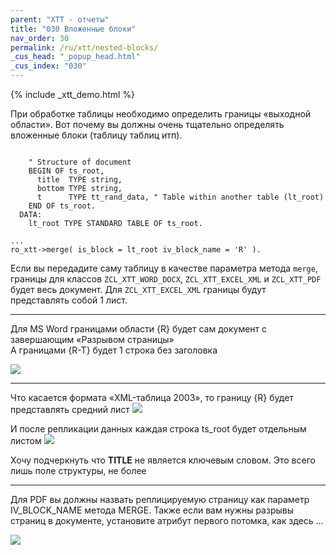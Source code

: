 ```yaml
---
parent: "XTT - отчеты"
title: "030 Вложенные блоки"
nav_order: 30
permalink: /ru/xtt/nested-blocks/
_cus_head: "_popup_head.html"
_cus_index: "030"
---
```


{% include _xtt_demo.html %}

При обработке таблицы необходимо определить границы «выходной области».
Вот почему вы должны очень тщательно определять вложенные блоки (таблицу таблиц итп).

```abap

    " Structure of document
    BEGIN OF ts_root,
      title  TYPE string,
      bottom TYPE string,
      t      TYPE tt_rand_data, " Table within another table (lt_root)
    END OF ts_root.
  DATA:
    lt_root TYPE STANDARD TABLE OF ts_root.

...
ro_xtt->merge( is_block = lt_root iv_block_name = 'R' ).
```

Если вы передадите саму таблицу в качестве параметра метода `merge`, границы для классов
`ZCL_XTT_WORD_DOCX`, `ZCL_XTT_EXCEL_XML` и `ZCL_XTT_PDF` будет весь документ.
Для `ZCL_XTT_EXCEL_XML` границы будут представлять собой 1 лист.

---

Для MS Word границами области {R} будет сам документ с завершающим «Разрывом страницы»<br/>
А границами {R-T} будет 1 строка без заголовка

![](https://raw.githubusercontent.com/wiki/bizhuka/xtt/img/nested_bl_word_templ.png)

---

Что касается формата «XML-таблица 2003», то границу {R} будет представлять средний лист
![](https://raw.githubusercontent.com/wiki/bizhuka/xtt/img/nested_bl_2003_templ.png)

И после репликации данных каждая строка ts_root будет отдельным листом
![](https://raw.githubusercontent.com/wiki/bizhuka/xtt/img/nested_bl_2003_res.png)

Хочу подчеркнуть что **TITLE** не является ключевым словом. Это всего лишь поле структуры, не более

---

Для PDF вы должны назвать реплицируемую страницу как параметр IV_BLOCK_NAME метода MERGE.
Также если вам нужны разрывы страниц в документе, установите атрибут первого потомка, как здесь ... 

![](https://raw.githubusercontent.com/wiki/bizhuka/xtt/img/nested_bl_pdf_templ.png)